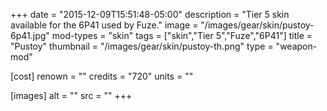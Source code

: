 +++
date = "2015-12-09T15:51:48-05:00"
description = "Tier 5 skin available for the 6P41 used by Fuze."
image = "/images/gear/skin/pustoy-6p41.jpg"
mod-types = "skin"
tags = ["skin","Tier 5","Fuze","6P41"]
title = "Pustoy"
thumbnail = "/images/gear/skin/pustoy-th.png"
type = "weapon-mod"

[cost]
  renown = ""
  credits = "720"
  units = ""

[images]
  alt = ""
  src = ""
+++
